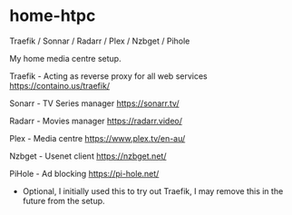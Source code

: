 # home-htpc

Traefik / Sonnar / Radarr / Plex / Nzbget / Pihole

My home media centre setup.

Traefik - Acting as reverse proxy for all web services https://containo.us/traefik/

Sonarr - TV Series manager https://sonarr.tv/

Radarr - Movies manager https://radarr.video/

Plex - Media centre https://www.plex.tv/en-au/

Nzbget - Usenet client https://nzbget.net/

PiHole - Ad blocking https://pi-hole.net/
  - Optional, I initially used this to try out Traefik, I may remove this in the future from the setup.
